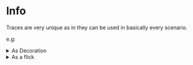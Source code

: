 # Info

Traces are very unique as in they can be used in basically every scenario.

e.g:

<details>

<summary>As Decoration</summary>

As seen in: Marble Blue Master

Trace background is used to make the hold golden.

added by @.caling

<figure><img src="../.gitbook/assets/holdgoldtrace (1).gif" alt=""><figcaption></figcaption></figure>

</details>

<details>

<summary>As a flick</summary>

While not actually considered a flick, it can be hit in the same way.

<figure><img src="../.gitbook/assets/traceflick.gif" alt=""><figcaption></figcaption></figure>

</details>

